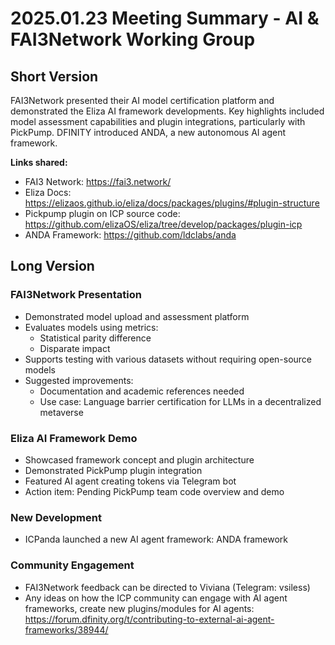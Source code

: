 # 2025.01.23 Meeting Summary - AI & FAI3Network Working Group

## Short Version

FAI3Network presented their AI model certification platform and demonstrated the Eliza AI framework developments. Key highlights included model assessment capabilities and plugin integrations, particularly with PickPump. DFINITY introduced ANDA, a new autonomous AI agent framework.

**Links shared:**
- FAI3 Network: https://fai3.network/
- Eliza Docs: https://elizaos.github.io/eliza/docs/packages/plugins/#plugin-structure
- Pickpump plugin on ICP source code: https://github.com/elizaOS/eliza/tree/develop/packages/plugin-icp
- ANDA Framework: https://github.com/ldclabs/anda

## Long Version

### FAI3Network Presentation

- Demonstrated model upload and assessment platform
- Evaluates models using metrics:
  - Statistical parity difference
  - Disparate impact
- Supports testing with various datasets without requiring open-source models
- Suggested improvements:
  - Documentation and academic references needed
  - Use case: Language barrier certification for LLMs in a decentralized metaverse

### Eliza AI Framework Demo

- Showcased framework concept and plugin architecture
- Demonstrated PickPump plugin integration
- Featured AI agent creating tokens via Telegram bot
- Action item: Pending PickPump team code overview and demo

### New Development
- ICPanda launched a new AI agent framework: ANDA framework

### Community Engagement

- FAI3Network feedback can be directed to Viviana (Telegram: vsiless)
- Any ideas on how the ICP community can engage with AI agent frameworks, create new plugins/modules for AI agents: https://forum.dfinity.org/t/contributing-to-external-ai-agent-frameworks/38944/
